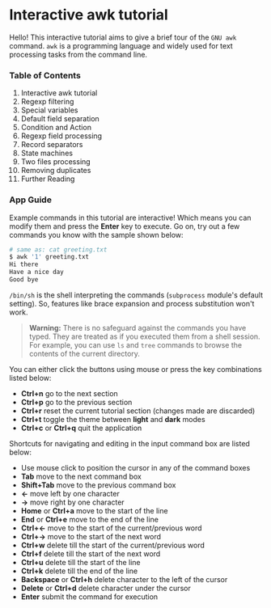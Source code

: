 # Interactive awk tutorial

Hello! This interactive tutorial aims to give a brief tour of the `GNU awk` command. `awk` is a programming language and widely used for text processing tasks from the command line.

### Table of Contents

1) Interactive awk tutorial
2) Regexp filtering
3) Special variables
4) Default field separation
5) Condition and Action
6) Regexp field processing
7) Record separators
8) State machines
9) Two files processing
10) Removing duplicates
11) Further Reading

### App Guide

Example commands in this tutorial are interactive! Which means you can modify them and press the **Enter** key to execute. Go on, try out a few commands you know with the sample shown below:

```bash
# same as: cat greeting.txt
$ awk '1' greeting.txt
Hi there
Have a nice day
Good bye
```

`/bin/sh` is the shell interpreting the commands (`subprocess` module's default setting). So, features like brace expansion and process substitution won't work.

> **Warning:** There is no safeguard against the commands you have typed. They are treated as if you executed them from a shell session. For example, you can use `ls` and `tree` commands to browse the contents of the current directory.

You can either click the buttons using mouse or press the key combinations listed below:

* **Ctrl+n** go to the next section
* **Ctrl+p** go to the previous section
* **Ctrl+r** reset the current tutorial section (changes made are discarded)
* **Ctrl+t** toggle the theme between **light** and **dark** modes
* **Ctrl+c** or **Ctrl+q** quit the application

Shortcuts for navigating and editing in the input command box are listed below:

* Use mouse click to position the cursor in any of the command boxes
* **Tab** move to the next command box
* **Shift+Tab** move to the previous command box
* **←** move left by one character
* **→** move right by one character
* **Home** or **Ctrl+a** move to the start of the line
* **End** or **Ctrl+e** move to the end of the line
* **Ctrl+←** move to the start of the current/previous word
* **Ctrl+→** move to the start of the next word
* **Ctrl+w** delete till the start of the current/previous word
* **Ctrl+f** delete till the start of the next word
* **Ctrl+u** delete till the start of the line
* **Ctrl+k** delete till the end of the line
* **Backspace** or **Ctrl+h** delete character to the left of the cursor
* **Delete** or **Ctrl+d** delete character under the cursor
* **Enter** submit the command for execution

